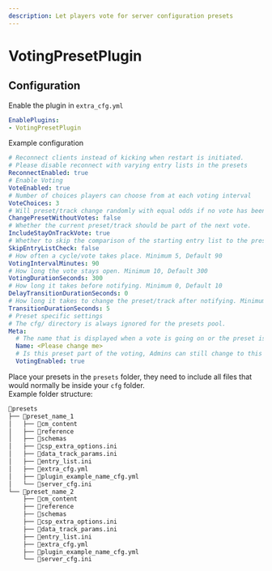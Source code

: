 ```yaml
---
description: Let players vote for server configuration presets
---
```


# VotingPresetPlugin

## Configuration
Enable the plugin in `extra_cfg.yml`
```yaml title="extra_cfg.yml"
EnablePlugins:
- VotingPresetPlugin
```

Example configuration  
```yaml title="plugin_voting_preset_cfg.yml"
# Reconnect clients instead of kicking when restart is initiated. 
# Please disable reconnect with varying entry lists in the presets
ReconnectEnabled: true
# Enable Voting
VoteEnabled: true
# Number of choices players can choose from at each voting interval
VoteChoices: 3
# Will preset/track change randomly with equal odds if no vote has been counted
ChangePresetWithoutVotes: false
# Whether the current preset/track should be part of the next vote.
IncludeStayOnTrackVote: true
# Whether to skip the comparison of the starting entry list to the presets entry lists.
SkipEntryListCheck: false
# How often a cycle/vote takes place. Minimum 5, Default 90
VotingIntervalMinutes: 90
# How long the vote stays open. Minimum 10, Default 300
VotingDurationSeconds: 300
# How long it takes before notifying. Minimum 0, Default 10
DelayTransitionDurationSeconds: 0
# How long it takes to change the preset/track after notifying. Minimum 2, Default 5
TransitionDurationSeconds: 5
# Preset specific settings 
# The cfg/ directory is always ignored for the presets pool.
Meta:
  # The name that is displayed when a vote is going on or the preset is changing
  Name: <Please change me>
  # Is this preset part of the voting, Admins can still change to this track.
  VotingEnabled: true
```

Place your presets in the `presets` folder, they need to include all files that would normally be inside your `cfg` folder.  
Example folder structure:
```md
📁presets
├── 📁preset_name_1
│   ├── 📁cm_content
│   ├── 📁reference
│   ├── 📁schemas
│   ├── 📄csp_extra_options.ini
│   ├── 📄data_track_params.ini
│   ├── 📄entry_list.ini
│   ├── 📄extra_cfg.yml
│   ├── 📄plugin_example_name_cfg.yml
│   └── 📄server_cfg.ini
└── 📁preset_name_2
    ├── 📁cm_content
    ├── 📁reference
    ├── 📁schemas
    ├── 📄csp_extra_options.ini
    ├── 📄data_track_params.ini
    ├── 📄entry_list.ini
    ├── 📄extra_cfg.yml
    ├── 📄plugin_example_name_cfg.yml
    └── 📄server_cfg.ini
```
